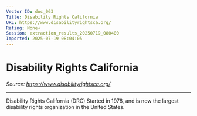 ```yaml
---
Vector ID: doc_063
Title: Disability Rights California
URL: https://www.disabilityrightsca.org/
Rating: None⭐
Session: extraction_results_20250719_080400
Imported: 2025-07-19 08:04:05
---
```


# Disability Rights California

_Source: https://www.disabilityrightsca.org/_

---

Disability Rights California (DRC) Started in 1978, and is now the largest disability rights organization in the United States.